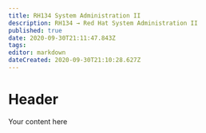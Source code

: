 ```yaml
---
title: RH134 System Administration II
description: RH134 → Red Hat System Administration II
published: true
date: 2020-09-30T21:11:47.843Z
tags: 
editor: markdown
dateCreated: 2020-09-30T21:10:28.627Z
---
```


# Header
Your content here